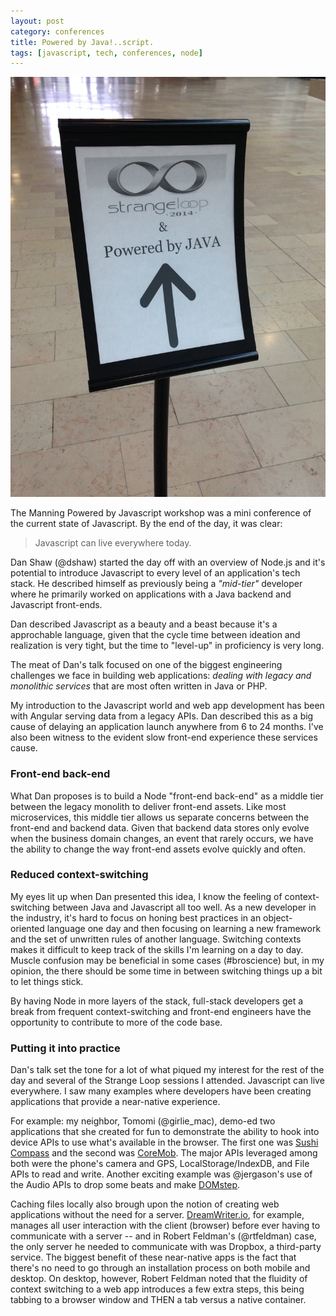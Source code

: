```yaml
---
layout: post
category: conferences
title: Powered by Java!..script.
tags: [javascript, tech, conferences, node]
---
```


![Java -- The Future](/images/pbjs.jpg)

The Manning Powered by Javascript workshop was a mini conference of the current state of Javascript.
By the end of the day, it was clear:
> Javascript can live everywhere today.

Dan Shaw (@dshaw) started the day off with an overview of Node.js and it's potential to introduce
Javascript to every level of an application's tech stack.
He described himself as previously being a _"mid-tier"_ developer where he primarily worked on
applications with a Java backend and Javascript front-ends.

Dan described Javascript as a beauty and a beast because it's a approchable language, given that
the cycle time between ideation and realization is very tight, but the time to "level-up" in proficiency is very long.

The meat of Dan's talk focused on one of the biggest engineering challenges we face in building web applications: *dealing with legacy and monolithic services* that are most often written in Java or PHP.

My introduction to the Javascript world and web app development has been with Angular serving data from a legacy APIs.
Dan described this as a big cause of delaying an application launch anywhere from 6 to 24 months. I've also been witness to the evident slow front-end experience these services cause.

### Front-end back-end

What Dan proposes is to build a Node "front-end back-end" as a middle tier between the legacy monolith to deliver front-end assets.
Like most microservices, this middle tier allows us separate concerns between the front-end and backend data.
Given that backend data stores only evolve when the business domain changes, an event that rarely occurs, we have the ability to change the way front-end assets evolve quickly and often.

### Reduced context-switching
My eyes lit up when Dan presented this idea, I know the feeling of context-switching between Java and Javascript all too well.
As a new developer in the industry, it's hard to focus on honing best practices in an object-oriented language one day and then focusing on learning a new framework and the set of unwritten rules of another language.
Switching contexts makes it difficult to keep track of the skills I'm learning on a day to day. Muscle confusion may be beneficial in some cases (#broscience) but, in my opinion, the there should be some time in between switching things up a bit to let things stick.

By having Node in more layers of the stack, full-stack developers get a break from frequent context-switching and front-end engineers have the opportunity to contribute to more of the code base.

### Putting it into practice

Dan's talk set the tone for a lot of what piqued my interest for the rest of the day and several of the Strange Loop sessions I attended.
Javascript can live everywhere. I saw many examples where developers have been creating applications that provide a near-native experience.

For example: my neighbor, Tomomi (@girlie_mac), demo-ed two applications that she created for fun to demonstrate the ability to hook into device APIs to use what's available in the browser.
The first one was [Sushi Compass](http://vimeo.com/92208773) and the second was [CoreMob](https://github.com/coremob/camera).
The major APIs leveraged among both were the phone's camera and GPS, LocalStorage/IndexDB, and File APIs to read and write.
Another exciting example was @jergason's use of the Audio APIs to drop some beats and make [DOMstep](http://youtu.be/QAwbjMdXj-Y).

Caching files locally also brough upon the notion of creating web applications without the need for a server.
[DreamWriter.io](http://dreamwriter.io), for example, manages all user interaction with the client (browser) before ever having to communicate with a server -- and in Robert Feldman's (@rtfeldman) case, the only server he needed to communicate with was Dropbox, a third-party service.
The biggest benefit of these near-native apps is the fact that there's no need to go through an installation process on both mobile and desktop. On desktop, however, Robert Feldman noted that the fluidity of context switching to a web app introduces a few extra steps, this being tabbing to a browser window and THEN a tab versus a native container.
